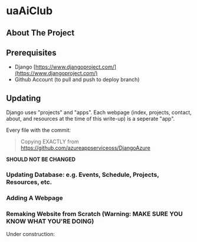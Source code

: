 # uaAiClub

## About The Project

## Prerequisites 
- Django [https://www.djangoproject.com/](https://www.djangoproject.com/)
- Github Account (to pull and push to deploy branch) 

## Updating

Django uses "projects" and "apps".  Each webpage (index, projects, contact, about, and resources at the time of this write-up) is a seperate "app". 

Every file with the commit: 

>Copying EXACTLY from https://github.com/azureappserviceoss/DjangoAzure 

**SHOULD NOT BE CHANGED**
### Updating Database: e.g. Events, Schedule, Projects, Resources, etc. 

### Adding A Webpage 

### Remaking Website from Scratch (Warning: MAKE SURE YOU KNOW WHAT YOU'RE DOING)
Under construction:
